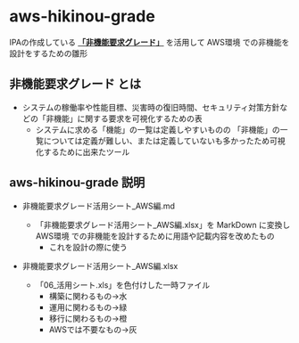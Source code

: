 # aws-hikinou-grade
IPAの作成している **[「非機能要求グレード」](https://www.ipa.go.jp/sec/softwareengineering/std/ent03-b.html)** を活用して AWS環境 での非機能を設計をするための雛形

## 非機能要求グレード とは  

* システムの稼働率や性能目標、災害時の復旧時間、セキュリティ対策方針などの「非機能」に関する要求を可視化するための表
  * システムに求める「機能」の一覧は定義しやすいものの 「非機能」の一覧については定義が難しい、または定義していないも多かったため可視化するために出来たツール


## aws-hikinou-grade 説明

* 非機能要求グレード活用シート_AWS編.md
  * 「非機能要求グレード活用シート_AWS編.xlsx」を MarkDown に変換し AWS環境 での非機能を設計するために用語や記載内容を改めたもの
    * これを設計の際に使う


* 非機能要求グレード活用シート_AWS編.xlsx
  * 「06_活用シート.xls」を色付けした一時ファイル
    * 構築に関わるもの→水
    * 運用に関わるもの→緑
    * 移行に関わるもの→橙
    * AWSでは不要なもの→灰
    
  
